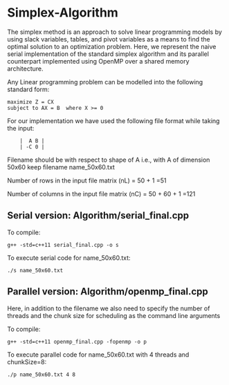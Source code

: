 # Simplex-Algorithm
The simplex method is an approach to solve linear programming models by using slack variables, tables, and pivot variables as a means to find the optimal solution to an optimization problem. Here, we represent the naive serial implementation of the standard simplex algorithm and its parallel counterpart implemented using OpenMP over a shared memory architecture.

Any Linear programming problem can be modelled into the following standard form:

    maximize Z = CX
    subject to AX = B  where X >= 0

For our implementation we have used the following file format while taking the input:

        |  A B |
        | -C 0 |

Filename should be with respect to shape of A i.e., with A of dimension 50x60 keep filename name_50x60.txt

Number of rows in the input file matrix (nL) = 50 + 1 =51

Number of columns in the input file matrix (nC) = 50 + 60 + 1 =121

## Serial version: Algorithm/serial_final.cpp
To compile: 
    
    g++ -std=c++11 serial_final.cpp -o s

To execute serial code for name_50x60.txt:   
    
    ./s name_50x60.txt


## Parallel version: Algorithm/openmp_final.cpp
Here, in addition to the filename we also need to specify the number of threads and the chunk size for scheduling as the command line arguments

To compile: 

    g++ -std=c++11 openmp_final.cpp -fopenmp -o p

To execute parallel code for name_50x60.txt with 4 threads and chunkSize=8:   
    
    ./p name_50x60.txt 4 8
